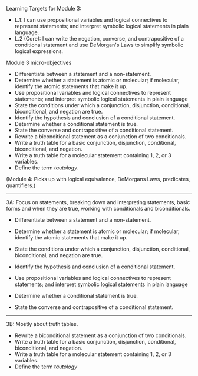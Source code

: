 Learning Targets for Module 3: 

  + L.1: I can use propositional variables and logical connectives to represent statements; and interpret symbolic logical statements in plain language. 
  + L.2 (Core): I can write the negation, converse, and contrapositive of a conditional statement and use DeMorgan's Laws to simplify symbolic logical expressions. 


Module 3 micro-objectives 

- Differentiate between a statement and a non-statement. 
- Determine whether a statement is atomic or molecular; if molecular, identify the atomic statements that make it up. 
- Use propositional variables and logical connectives to represent statements; and interpret symbolic logical statements in plain language
- State the conditions under which a conjunction, disjunction, conditional, biconditional, and negation are true. 
- Identify the hypothesis and conclusion of a conditional statement. 
- Determine whether a conditional statement is true. 
- State the converse and contrapositive of a conditional statement. 
- Rewrite a biconditional statement as a conjunction of two conditionals. 
- Write a truth table for a basic conjunction, disjunction, conditional, biconditional, and negation. 
- Write a truth table for a molecular statement containing 1, 2, or 3 variables. 
- Define the term *tautology*. 

(Module 4: Picks up with logical equivalence, DeMorgans Laws, predicates, quantifiers.) 

---

3A: Focus on statements, breaking down and interpreting statements, basic forms and when they are true, working with conditionals and biconditionals. 

- Differentiate between a statement and a non-statement. 
- Determine whether a statement is atomic or molecular; if molecular, identify the atomic statements that make it up. 
- State the conditions under which a conjunction, disjunction, conditional, biconditional, and negation are true. 
- Identify the hypothesis and conclusion of a conditional statement. 

- Use propositional variables and logical connectives to represent statements; and interpret symbolic logical statements in plain language
- Determine whether a conditional statement is true. 
- State the converse and contrapositive of a conditional statement. 






---

3B: Mostly about truth tables. 

- Rewrite a biconditional statement as a conjunction of two conditionals. 
- Write a truth table for a basic conjunction, disjunction, conditional, biconditional, and negation. 
- Write a truth table for a molecular statement containing 1, 2, or 3 variables. 
- Define the term *tautology*
<!--stackedit_data:
eyJoaXN0b3J5IjpbLTMyMTgyOTMxN119
-->